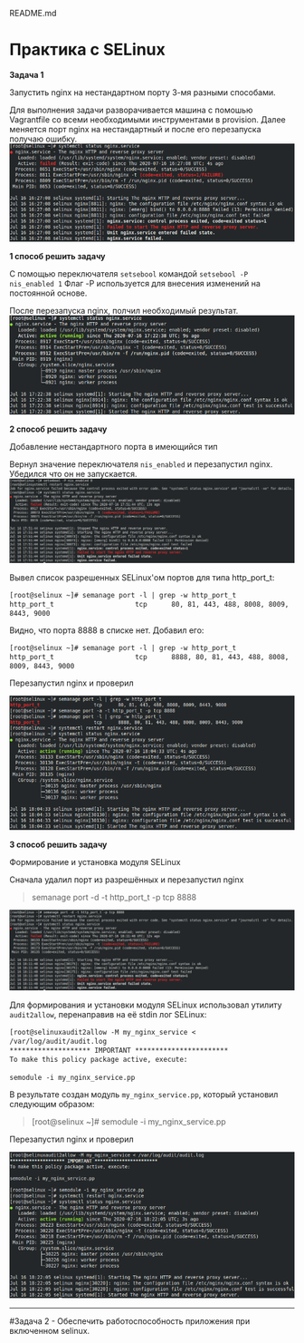 README.md
# Практика с SELinux

**Задача 1**

Запустить nginx на нестандартном порту 3-мя разными способами.

Для выполнения задачи разворачивается машина с помошью Vagrantfile со всеми необходимыми инструментами в provision.
Далее меняется порт nginx на нестандартный и после его перезапуска получаю ошибку.
![Ошибка](screenshots/1.png)

**1 способ решить задачу**

C помощью переключателя `setsebool` командой `setsebool -P nis_enabled 1` Флаг -P используется для внесения изменений на постоянной основе.

После перезапуска nginx, полчил необходимый результат.
![2](screenshots/2.png)

**2 способ решить задачу**

Добавление нестандартного порта в имеющийся тип

Вернул значение переключателя `nis_enabled` и перезапустил nginx. Убедился что он не запускается.
![3](screenshots/3.png)

Вывел список разрешенных SELinux'ом портов для типа http_port_t:

```
[root@selinux ~]# semanage port -l | grep -w http_port_t
http_port_t                    tcp      80, 81, 443, 488, 8008, 8009, 8443, 9000
```

Видно, что порта 8888 в списке нет. Добавил его:

```
[root@selinux ~]# semanage port -l | grep -w http_port_t
http_port_t                    tcp      8888, 80, 81, 443, 488, 8008, 8009, 8443, 9000
```

Перезапустил nginx и проверил

![4](screenshots/4.png)

**3 способ решить задачу**

Формирование и установка модуля SELinux

Сначала удалил порт из разрешённых и перезапустил nginx

> semanage port -d -t http_port_t -p tcp 8888

![5](screenshots/5.png)

Для формирования и установки модуля SELinux использовал утилиту `audit2allow`, перенаправив на её stdin лог SELinux:

```
[root@selinuxaudit2allow -M my_nginx_service < /var/log/audit/audit.log
******************** IMPORTANT ***********************
To make this policy package active, execute:

semodule -i my_nginx_service.pp
```

В результате создан модуль `my_nginx_service.pp`, который установил следующим образом:

>[root@selinux ~]# semodule -i my_nginx_service.pp

Перезапустил nginx и проверил

![6](screenshots/6.png)

___
#Задача 2 - Обеспечить работоспособность приложения при включенном selinux.
